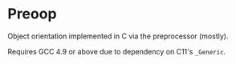 # Preoop
Object orientation implemented in C via the preprocessor (mostly).

Requires GCC 4.9 or above due to dependency on C11's `_Generic`.